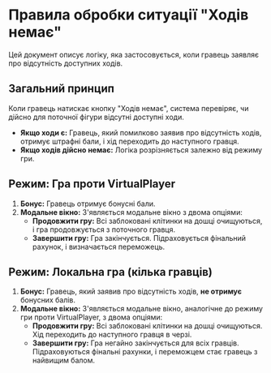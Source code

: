 # Правила обробки ситуації "Ходів немає"

Цей документ описує логіку, яка застосовується, коли гравець заявляє про відсутність доступних ходів.

## Загальний принцип

Коли гравець натискає кнопку "Ходів немає", система перевіряє, чи дійсно для поточної фігури відсутні доступні ходи.

-   **Якщо ходи є:** Гравець, який помилково заявив про відсутність ходів, отримує штрафні бали, і хід переходить до наступного гравця.
-   **Якщо ходів дійсно немає:** Логіка розрізняється залежно від режиму гри.

## Режим: Гра проти VirtualPlayer

1.  **Бонус:** Гравець отримує бонусні бали.
2.  **Модальне вікно:** З'являється модальне вікно з двома опціями:
    *   **Продовжити гру:** Всі заблоковані клітинки на дошці очищуються, і гра продовжується з поточного гравця.
    *   **Завершити гру:** Гра закінчується. Підраховується фінальний рахунок, і визначається переможець.

## Режим: Локальна гра (кілька гравців)

1.  **Бонус:** Гравець, який заявив про відсутність ходів, **не отримує** бонусних балів.
2.  **Модальне вікно:** З'являється модальне вікно, аналогічне до режиму гри проти VirtualPlayer, з двома опціями:
    *   **Продовжити гру:** Всі заблоковані клітинки на дошці очищуються. Хід переходить до наступного гравця в черзі.
    *   **Завершити гру:** Гра негайно закінчується для всіх гравців. Підраховуються фінальні рахунки, і переможцем стає гравець з найвищим балом.
